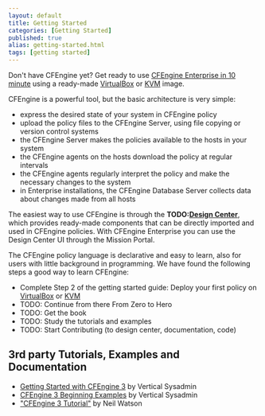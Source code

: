 ```yaml
---
layout: default
title: Getting Started 
categories: [Getting Started]
published: true
alias: getting-started.html
tags: [getting started]
---
```


Don't have CFEngine yet? Get ready to use
[CFEngine Enterprise in 10 minute](https://cfengine.com/evaluate-enterprise) using a ready-made
[VirtualBox](https://cfengine.com/enterprise-getting-started) or
[KVM](https://cfengine.com/cfengine-enterprise-getting-started-using-kvm) image.

CFEngine is a powerful tool, but the basic architecture is very simple:

* express the desired state of your system in CFEngine policy
* upload the policy files to the CFEngine Server, using file copying or version control systems
* the CFEngine Server makes the policies available to the hosts in your system
* the CFEngine agents on the hosts download the policy at regular intervals
* the CFEngine agents regularly interpret the policy and make the necessary changes to the system
* in Enterprise installations, the CFEngine Database Server collects data about changes made from all hosts

The easiest way to use CFEngine is through the **TODO:[Design Center](manuals-design-center.html)**,
which provides ready-made components that can be directly imported and used in CFEngine policies.
With CFEngine Enterprise you can use the Design Center UI through the Mission Portal.

The CFEngine policy language is declarative and easy to learn, also for users with little
background in programming. We have found the following steps a good way to learn CFEngine:

* Complete Step 2 of the getting started guide: Deploy your first policy on
   [VirtualBox](https://cfengine.com/enterprise-getting-started-2) or 
   [KVM](https://cfengine.com/cfengine-enterprise-getting-started-using-kvm-step-2)
* TODO: Continue from there From Zero to Hero
* TODO: Get the book
* TODO: Study the tutorials and examples
* TODO: Start Contributing (to design center, documentation, code)

## 3rd party Tutorials, Examples and Documentation

* [Getting Started with CFEngine 3](http://www.verticalsysadmin.com/cfengine/Getting_Started_with_CFEngine_3.pdf) by Vertical Sysadmin
* [CFEngine 3 Beginning Examples](http://www.verticalsysadmin.com/cfengine/beginning_examples/) by Vertical Sysadmin
* ["CFEngine 3 Tutorial"](http://watson-wilson.ca/2011/05/cfengine-3-cookbook-begins.html) by Neil Watson
